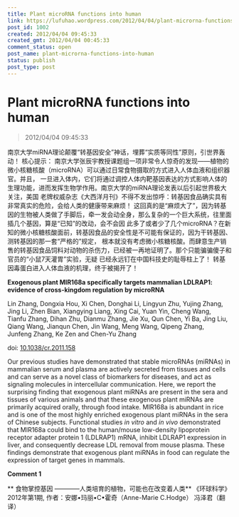 ```yaml
---
title: Plant microRNA functions into human
link: https://lufuhao.wordpress.com/2012/04/04/plant-microrna-functions-into-human/
post_id: 1002
created: 2012/04/04 09:45:33
created_gmt: 2012/04/04 00:45:33
comment_status: open
post_name: plant-microrna-functions-into-human
status: publish
post_type: post
---
```


# Plant microRNA functions into human

> 2012/04/04 09:45:33

南京大学miRNA理论颠覆“转基因安全”神话，埋葬“实质等同性”原则，引世界轰动！ 核心提示： 南京大学张辰宇教授课题组一项非常令人惊奇的发现——植物的微小核糖核酸（microRNA）可以通过日常食物摄取的方式进入人体血液和组织器官。并且， 一旦进入体内，它们将通过调控人体内靶基因表达的方式影响人体的生理功能，进而发挥生物学作用。南京大学的miRNA理论发表以后引起世界极大关注，美国 老牌权威杂志《大西洋月刊》不得不发出惊呼：转基因食品确实具有非常真实的危险，会给人类的健康带来麻烦！ 这回真的是“麻烦大了”，因为转基因的生物被人类做了手脚后，牵一发会动全身，那么复杂的一个巨大系统，往里面插几个基因，算是“已知”的改动，会不会因 此多了或者少了几个microRNA？在新知的微小核糖核酸面前，转基因食品的安全性是不可能有保证的，因为干转基因、测转基因的那一套“严格的”规定， 根本就没有考虑微小核糖核酸。而肆意生产销售的转基因食品饲料对动物的杀伤力，已经被一再地证明了。那个只能骗骗傻子和官员的“小鼠7天灌胃”实验，无疑 已经永远钉在中国科技史的耻辱柱上了！ 转基因毒蛋白进入人体血液的机理，终于被揭开了！ 

**Exogenous plant MIR168a specifically targets mammalian LDLRAP1: evidence of cross-kingdom regulation by microRNA**

Lin Zhang, Dongxia Hou, Xi Chen, Donghai Li, Lingyun Zhu, Yujing Zhang, Jing Li, Zhen Bian, Xiangying Liang, Xing Cai, Yuan Yin, Cheng Wang, Tianfu Zhang, Dihan Zhu, Dianmu Zhang, Jie Xu, Qun Chen, Yi Ba, Jing Liu, Qiang Wang, Jianqun Chen, Jin Wang, Meng Wang, Qipeng Zhang, Junfeng Zhang, Ke Zen and Chen-Yu Zhang

doi: [10.1038/cr.2011.158](http://dx.doi.org/10.1038/cr.2011.158)

Our previous studies have demonstrated that stable microRNAs (miRNAs) in mammalian serum and plasma are actively secreted from tissues and cells and can serve as a novel class of biomarkers for diseases, and act as signaling molecules in intercellular communication. Here, we report the surprising finding that exogenous plant miRNAs are present in the sera and tissues of various animals and that these exogenous plant miRNAs are primarily acquired orally, through food intake. MIR168a is abundant in rice and is one of the most highly enriched exogenous plant miRNAs in the sera of Chinese subjects. Functional studies _in vitro_ and _in vivo_ demonstrated that MIR168a could bind to the human/mouse low-density lipoprotein receptor adapter protein 1 (LDLRAP1) mRNA, inhibit LDLRAP1 expression in liver, and consequently decrease LDL removal from mouse plasma. These findings demonstrate that exogenous plant miRNAs in food can regulate the expression of target genes in mammals.

**Comment 1**

** 食物掌控基因 ————人类培育的植物，可能也在改变着人类** 《环球科学》2012年第1期, 作者：安娜•玛丽•C•霍奇（Anne-Marie C.Hodge） 冯泽君（翻译）
